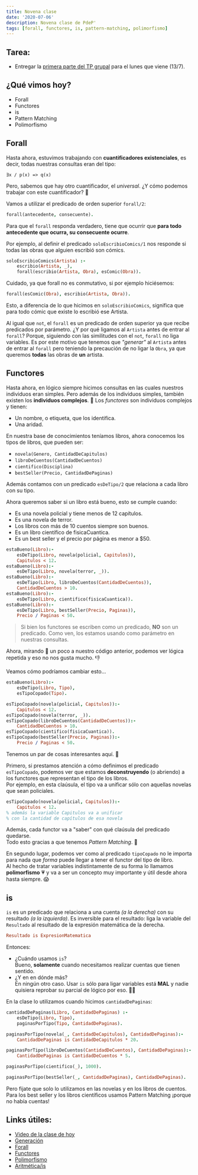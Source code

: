 ```yaml
---
title: Novena clase
date: '2020-07-06'
description: Novena clase de PdeP'
tags: [forall, functores, is, pattern-matching, polimorfismo]
---
```


## Tarea: 
- Entregar la [primera parte del TP grupal](https://docs.google.com/document/d/1bblUbyuVNoGQKDRVq0usSkHEIts7WXNrkTMQlnkJC9w/edit) para el lunes que viene (13/7).

## ¿Qué vimos hoy?
- Forall
- Functores
- is
- Pattern Matching
- Polimorfismo

## Forall

Hasta ahora, estuvimos trabajando con **cuantificadores existenciales**, es decir, todas nuestras consultas eran del tipo:

```
∃x / p(x) => q(x)
```

Pero, sabemos que hay otro cuantificador, el *universal*. ¿Y cómo podemos trabajar con este cuantificador? 👀

Vamos a utilizar el predicado de orden superior `forall/2`:

```prolog
forall(antecedente, consecuente).
```

Para que el `forall` responda verdadero, tiene que ocurrir que **para todo antecedente que ocurra, su consecuente ocurre**.

Por ejemplo, al definir el predicado `soloEscribioComics/1` nos responde si todas las obras que alguien escribió son cómics.

```prolog
soloEscribioComics(Artista) :-
    escribio(Artista, _),
    forall(escribio(Artista, Obra), esComic(Obra)).
```

Cuidado, ya que forall no es conmutativo, si por ejemplo hiciésemos:

```prolog
forall(esComic(Obra), escribio(Artista, Obra)).
```

Esto, a diferencia de lo que hicimos en `soloEscribioComics`, significa que para todo cómic que existe lo escribió ese Artista.

Al igual que `not`, el `forall` es un  predicado de orden superior ya que recibe predicados por parámetro. ¿Y por qué ligamos al `Artista` antes de entrar al `forall`? Porque, siguiendo con las similitudes con el `not`, `forall` no liga variables. Es por este motivo que tenemos que _"generar"_ al `Artista` antes de entrar al `forall` pero teniendo la precaución de no ligar la `Obra`, ya que queremos **todas** las obras de **un** artista.

## Functores

Hasta ahora, en lógico siempre hicimos consultas en las cuales nuestros individuos eran simples.
Pero además de los individuos simples, también existen los **individuos complejos**. 🧐
Los *functores* son individuos complejos y tienen:
- Un nombre, o etiqueta, que los identifica.
- Una aridad.

En nuestra base de conocimientos teníamos libros, ahora conocemos los tipos de libros, que pueden ser:
- `novela(Genero, CantidadDeCapitulos)`
- `libroDeCuentos(CantidadDeCuentos)`
- `cientifico(Disciplina)` 
- `bestSeller(Precio, CantidadDePaginas)`

Además contamos con un predicado `esDeTipo/2` que relaciona a cada libro con su tipo.

Ahora queremos saber si un libro está bueno, esto se cumple cuando:
- Es una novela policial y tiene menos de 12 capítulos.
- Es una novela de terror.
- Los libros con más de 10 cuentos siempre son buenos.
- Es un libro científico de fisicaCuantica.
- Es un best seller y el precio por página es menor a $50.

```prolog
estaBueno(Libro):-
    esDeTipo(Libro, novela(policial, Capitulos)),
    Capitulos < 12.
estaBueno(Libro):-
    esDeTipo(Libro, novela(terror, _)).
estaBueno(Libro):-
    esDeTipo(Libro, libroDeCuentos(CantidadDeCuentos)),
    CantidadDeCuentos > 10.
estaBueno(Libro):-
    esDeTipo(Libro, cientifico(fisicaCuantica)).
estaBueno(Libro):-
    esDeTipo(Libro, bestSeller(Precio, Paginas)),
    Precio / Paginas < 50.
```
> Si bien los functores se escriben como un predicado, **NO** son un predicado. Como ven, los estamos usando como parámetro en nuestras consultas.

Ahora, mirando 🔭 un poco a nuestro código anterior, podemos ver lógica repetida y eso no nos gusta mucho. 👎

Veamos cómo podríamos cambiar esto...


```prolog
estaBueno(Libro):-
    esDeTipo(Libro, Tipo),
    esTipoCopado(Tipo).

esTipoCopado(novela(policial, Capitulos)):-
    Capitulos < 12.
esTipoCopado(novela(terror, _)).
esTipoCopado(libroDeCuentos(CantidadDeCuentos)):-
    CantidadDeCuentos > 10.
esTipoCopado(cientifico(fisicaCuantica)).
esTipoCopado(bestSeller(Precio, Paginas)):-
    Precio / Paginas < 50.
```

Tenemos un par de cosas interesantes aquí. 🤔

Primero, si prestamos atención a cómo definimos el predicado `esTipoCopado`, podemos ver que estamos **deconstruyendo** (o abriendo) a los functores que representan el tipo de los libros.  
Por ejemplo, en esta claúsula, el tipo va a unificar sólo con aquellas novelas que sean policiales.
```prolog
esTipoCopado(novela(policial, Capitulos)):-
    Capitulos < 12.
% además la variable Capitulos va a unificar
% con la cantidad de capítulos de esa novela
```
Además, cada functor va a "saber" con qué claúsula del predicado quedarse.  
Todo esto gracias a que tenemos *Pattern Matching*. 🎉

En segundo lugar, podemos ver como al predicado `tipoCopado` no le importa para nada que *forma* puede llegar a tener el functor del tipo de libro.  
Al hecho de tratar variables indistintamente de su forma lo llamamos **polimorfismo** 💗 y va a ser un concepto muy importante y útil desde ahora hasta siempre. 😱

## is

`is` es un predicado que relaciona a una cuenta *(a la derecha)* con su resultado *(a la izquierda)*. Es inversible para el resultado: liga la variable del `Resultado` al resultado de la expresión matemática de la derecha.
```prolog
Resultado is ExpresionMatematica
```
Entonces:
- ¿Cuándo usamos `is`?  
Bueno, **solamente** cuando necesitamos realizar cuentas que tienen sentido.
- ¿Y en en dónde más?  
En ningún otro caso. Usar `is` sólo para ligar variables está **MAL** y nadie quisiera reprobar su parcial de lógico por eso. 👮🏻‍

En la clase lo utilizamos cuando hicimos `cantidadDePaginas`:

```prolog
cantidadDePaginas(Libro, CantidadDePaginas) :- 
	esDeTipo(Libro, Tipo),
	paginasPorTipo(Tipo, CantidadDePaginas).

paginasPorTipo(novela(_, CantidadDeCapitulos), CantidadDePaginas):-
	CantidadDePaginas is CantidadDeCapitulos * 20.

paginasPorTipo(libroDeCuentos(CantidadDeCuentos), CantidadDePaginas):-
	CantidadDePaginas is CantidadDeCuentos * 5.

paginasPorTipo(cientifico(_), 1000).

paginasPorTipo(bestSeller(_, CantidadDePaginas), CantidadDePaginas).
```

Pero fijate que solo lo utilizamos en las novelas y en los libros de cuentos. Para los best seller y los libros científicos usamos Pattern Matching ¡porque no había cuentas!

## Links útiles:

- [Video de la clase de hoy](https://drive.google.com/file/d/1FLtumH4JNb34qIfYd0aPZyA8QHN5EnEM/view?usp=sharing)
- [Generación](http://wiki.uqbar.org/wiki/articles/paradigma-logico---generacion.html)
- [Forall](http://wiki.uqbar.org/wiki/articles/paradigma-logico---existe-vs-para-todo.html)
- [Functores](http://wiki.uqbar.org/wiki/articles/paradigma-logico---functores.html)
- [Polimorfismo](http://wiki.uqbar.org/wiki/articles/polimorfismo-en-el-paradigma-logico.html)
- [Aritmética/is](http://wiki.uqbar.org/wiki/articles/aritmetica-en-prolog.html)
